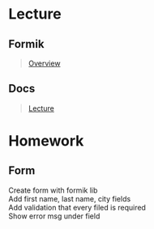 # Lecture

## Formik

> [Overview](https://formik.org/docs/overview)

## Docs

> [Lecture](https://docs.google.com/document/d/1Dja0yGVqzvhDkF_VmHvDfzY24T636maQhceft3WfKec/edit?usp=sharing)

# Homework

## Form

Create form with formik lib  
Add first name, last name, city fields  
Add validation that every filed is required  
Show error msg under field
